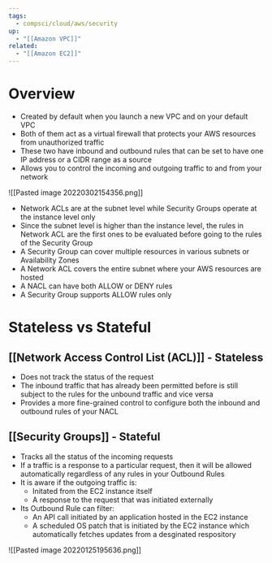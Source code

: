```yaml
---
tags:
  - compsci/cloud/aws/security
up:
  - "[[Amazon VPC]]"
related:
  - "[[Amazon EC2]]"
---
```

# Overview

- Created by default when you launch a new VPC and on your default VPC
- Both of them act as a virtual firewall that protects your AWS resources from unauthorized traffic
- These two have inbound and outbound rules that can be set to have one IP address or a CIDR range as a source
- Allows you to control the incoming and outgoing traffic to and from your network


![[Pasted image 20220302154356.png]]

- Network ACLs are at the subnet level while Security Groups operate at the instance level only
- Since the subnet level is higher than the instance level, the rules in Network ACL are the first ones to be evaluated before going to the rules of the Security Group
- A Security Group can cover multiple resources in various subnets or Availability Zones
- A Network ACL covers the entire subnet where your AWS resources are hosted
- A NACL can have both ALLOW or DENY rules
-  A Security Group supports ALLOW rules only

# Stateless vs Stateful

## [[Network Access Control List (ACL)]] - Stateless

- Does not track the status of the request
- The inbound traffic that has already been permitted before is still subject to the rules for the unbound traffic and vice versa
- Provides a more fine-grained control to configure both the inbound and outbound rules of your NACL

## [[Security Groups]] - Stateful

- Tracks all the status of the incoming requests
- If a traffic is a response to a particular request, then it will be allowed automatically regardless of any rules in your Outbound Rules
- It is aware if the outgoing traffic is:
	- Initated from the EC2 instance itself
	- A response to the request that was initiated externally
- Its Outbound Rule can filter:
	- An API call initiated by an application hosted in the EC2 instance
	- A scheduled OS patch that is initiated by the EC2 instance which automatically fetches updates from a desginated respository



![[Pasted image 20220125195636.png]]
